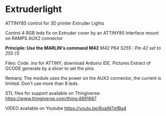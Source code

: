 # Extruderlight
ATTINY85 control for 3D printer Extruder Lights

Control 4 RGB leds fix on Extruder cover by an ATTINY85
Interface mount on RAMPS AUX2 connector

**Principle:  Use the MARLIN's command M42**
*M42 P64 S255  : Pin 42 set to 255 (1)*

Files:
Code .ino for ATTINY, download Arduino IDE.
Pictures
Extract of GCODE generate by a slicer to set the pins

Remarq: The module uses the power on the AUX2 connector, the current is limited.
Don't use more than 8 leds.

STL files for support available on Thingiverse:
https://www.thingiverse.com/thing:4891687

VIDEO available on Youtube
https://youtu.be/6vatNTefBa4
